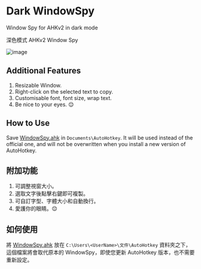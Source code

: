 # Dark WindowSpy
Window Spy for AHKv2 in dark mode

深色模式 AHKv2 Window Spy

![image](https://github.com/nperovic/Dark_WindowSpy/assets/122501303/163fbe48-6cd2-4204-a68a-91629ca2d593)

## Additional Features
1. Resizable Window.
2. Right-click on the selected text to copy.
3. Customisable font, font size, wrap text.
4. Be nice to your eyes. 😌

## How to Use
Save [WindowSpy.ahk](WindowSpy.ahk) in `Documents\AutoHotkey`.
It will be used instead of the official one, and will not be overwritten when you install a new version of AutoHotkey.

## 附加功能
1. 可調整視窗大小。
2. 選取文字後點擊右鍵即可複製。
3. 可自訂字型、字體大小和自動換行。
4. 愛護你的眼睛。😌

## 如何使用
將 [WindowSpy.ahk](WindowSpy.ahk) 放在 `C:\Users\<UserName>\文件\AutoHotkey` 資料夾之下，這個檔案將會取代原本的 WindowSpy，即使您更新 AutoHotkey 版本，也不需要重新設定。
